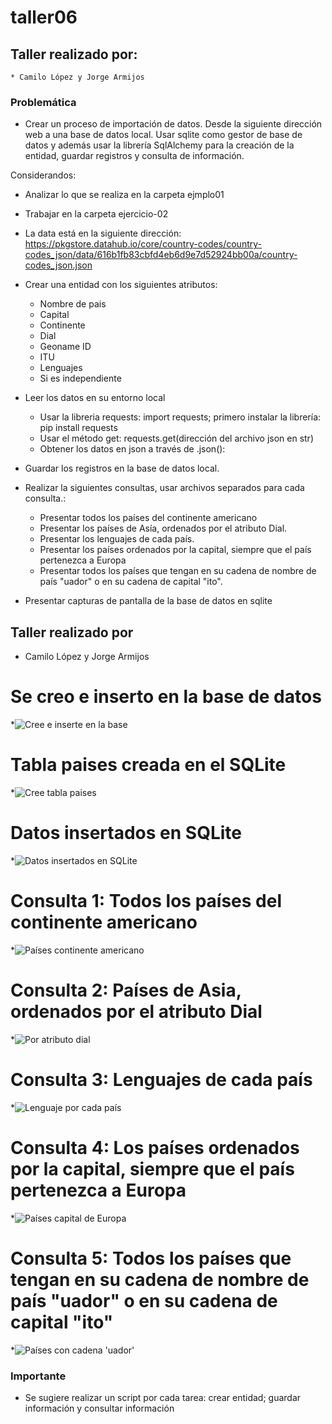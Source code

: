 # taller06
## Taller realizado por:
    * Camilo López y Jorge Armijos

### Problemática

* Crear un proceso de importación de datos. Desde la siguiente dirección web a una base de datos local. Usar sqlite como gestor de base de datos y además usar la librería SqlAlchemy para la creación de la entidad, guardar registros y consulta de información.

Considerandos:
* Analizar lo que se realiza en la carpeta ejmplo01
* Trabajar en la carpeta ejercicio-02
* La data está en la siguiente dirección: https://pkgstore.datahub.io/core/country-codes/country-codes_json/data/616b1fb83cbfd4eb6d9e7d52924bb00a/country-codes_json.json

* Crear una entidad con los siguientes atributos:
	* Nombre de pais
	* Capital
	* Continente
	* Dial
	* Geoname ID
	* ITU
	* Lenguajes
	* Si es independiente

* Leer los datos en su entorno local
	* Usar la libreria requests: import requests; primero instalar la librería: pip install requests
	* Usar el método get: requests.get(dirección del archivo json en str)
	* Obtener los datos en json a través de .json():  

* Guardar los registros en la base de datos local.
* Realizar la siguientes consultas, usar archivos separados para cada consulta.:
	* Presentar todos los países del continente americano
	* Presentar los países de Asía, ordenados por el atributo Dial.
	* Presentar los lenguajes de cada país.
	* Presentar los países ordenados por la capital, siempre que el país pertenezca a Europa
	* Presentar todos los países que tengan en su cadena de nombre de país "uador" o en su cadena de capital "ito".

* Presentar capturas de pantalla de la base de datos en sqlite
 ## Taller realizado por
 
  * Camilo López y Jorge Armijos
   
# Se creo e inserto en la base de datos
*![Cree e inserte en la base](https://raw.githubusercontent.com/PlataformasWeb-P-AA2024/taller06-Jcod7/main/img/cree%20e%20inserte%20en%20la%20base.png)
# Tabla paises creada en el SQLite
*![Cree tabla paises](https://raw.githubusercontent.com/PlataformasWeb-P-AA2024/taller06-Jcod7/main/img/cree%20tabla%20paises.png)
# Datos insertados en SQLite
*![Datos insertados en SQLite](https://raw.githubusercontent.com/PlataformasWeb-P-AA2024/taller06-Jcod7/main/img/datos%20insertados%20en%20sqlite.png)
# Consulta 1: Todos los países del continente americano
*![Países continente americano](https://raw.githubusercontent.com/PlataformasWeb-P-AA2024/taller06-Jcod7/main/img/paises%20continente%20americano.png)
# Consulta 2: Países de Asia, ordenados por el atributo Dial
*![Por atributo dial](https://raw.githubusercontent.com/PlataformasWeb-P-AA2024/taller06-Jcod7/main/img/por%20atributo%20dial.png)
# Consulta 3: Lenguajes de cada país
*![Lenguaje por cada país](https://raw.githubusercontent.com/PlataformasWeb-P-AA2024/taller06-Jcod7/main/img/lenguaje%20por%20cada%20pa%C3%ADs.png)
# Consulta 4: Los países ordenados por la capital, siempre que el país pertenezca a Europa
*![Países capital de Europa](https://raw.githubusercontent.com/PlataformasWeb-P-AA2024/taller06-Jcod7/main/img/paises%20capital%20de%20europa.png)
# Consulta 5: Todos los países que tengan en su cadena de nombre de país "uador" o en su cadena de capital "ito"
*![Países con cadena 'uador'](https://raw.githubusercontent.com/PlataformasWeb-P-AA2024/taller06-Jcod7/main/img/paises%20con%20cadena%20uador.png)

### Importante
* Se sugiere realizar un script por cada tarea: crear entidad; guardar información y consultar información

